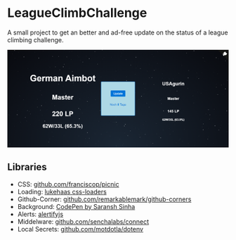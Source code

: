 # LeagueClimbChallenge

A small project to get an better and ad-free update on the status of a league climbing challenge.

<img src="./screenshots/image.png" title="Screenshot" />

## Libraries
 * CSS: [github.com/franciscop/picnic](https://github.com/franciscop/picnic)
 * Loading: [lukehaas css-loaders](https://projects.lukehaas.me/css-loaders/)
 * Github-Corner: [github.com/remarkablemark/github-corners](https://github.com/remarkablemark/github-corners)
 * Background: [CodePen by Saransh Sinha](https://codepen.io/saransh/pen/BKJun)
 * Alerts: [alertifyjs](https://alertifyjs.com/)
 * Middelware: [github.com/senchalabs/connect](https://github.com/senchalabs/connect)
 * Local Secrets: [github.com/motdotla/dotenv](https://github.com/motdotla/dotenv)